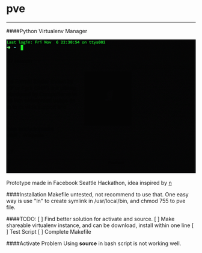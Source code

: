 # pve
---
####Python Virtualenv Manager

![](pve.gif)

Prototype made in Facebook Seattle Hackathon, idea inspired by [n](https://github.com/tj/n)

####Installation
Makefile untested, not recommend to use that.
One easy way is use "ln" to create symlink in /usr/local/bin, and chmod 755 to pve file.

####TODO:
[ ] Find better solution for activate and source.
[ ] Make shareable virtualenv instance, and can be download, install within one line
[ ] Test Script
[ ] Complete Makefile

####Activate Problem
Using __source__ in bash script is not working well.